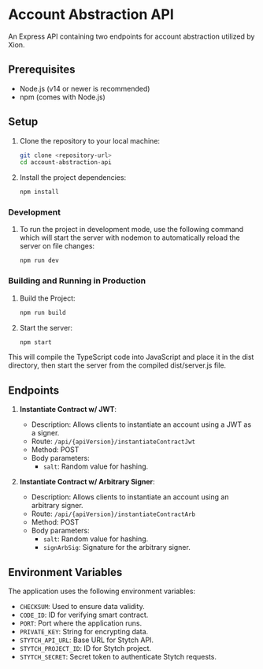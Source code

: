 # Account Abstraction API

An Express API containing two endpoints for account abstraction utilized by Xion.

## Prerequisites

- Node.js (v14 or newer is recommended)
- npm (comes with Node.js)



## Setup

1. Clone the repository to your local machine:
   ```bash
   git clone <repository-url>
   cd account-abstraction-api
   ```

2. Install the project dependencies:
   ```bash
   npm install
   ```

### Development

1. To run the project in development mode, use the following command which will start the server with nodemon to automatically reload the server on file changes:
    ```bash
    npm run dev
    ```

### Building and Running in Production

1. Build the Project:
   ```bash
   npm run build
   ```

2. Start the server:
   ```bash
   npm start
   ```

This will compile the TypeScript code into JavaScript and place it in the dist directory, then start the server from the compiled dist/server.js file.


## Endpoints

1. **Instantiate Contract w/ JWT**:
   - Description: Allows clients to instantiate an account using a JWT as a signer.
   - Route: `/api/{apiVersion}/instantiateContractJwt`
   - Method: POST
   - Body parameters: 
     - `salt`: Random value for hashing.

2. **Instantiate Contract w/ Arbitrary Signer**:
   - Description: Allows clients to instantiate an account using an arbitrary signer.
   - Route: `/api/{apiVersion}/instantiateContractArb`
   - Method: POST
   - Body parameters: 
     -  `salt`: Random value for hashing.
     -  `signArbSig`: Signature for the arbitrary signer.

## Environment Variables

The application uses the following environment variables:

- `CHECKSUM`: Used to ensure data validity.
- `CODE_ID`: ID for verifying smart contract.
- `PORT`: Port where the application runs.
- `PRIVATE_KEY`: String for encrypting data.
- `STYTCH_API_URL`: Base URL for Stytch API.
- `STYTCH_PROJECT_ID`: ID for Stytch project.
- `STYTCH_SECRET`: Secret token to authenticate Stytch requests.
